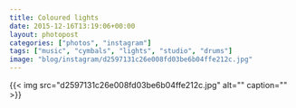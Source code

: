 ```yaml
---
title: Coloured lights
date: 2015-12-16T13:19:06+00:00
layout: photopost
categories: ["photos", "instagram"]
tags: ["music", "cymbals", "lights", "studio", "drums"]
image: "blog/instagram/d2597131c26e008fd03be6b04ffe212c.jpg"
---
```


{{< img src="d2597131c26e008fd03be6b04ffe212c.jpg" alt="" caption="" >}}



